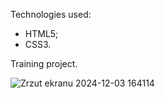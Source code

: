
Technologies used:

- HTML5;
- CSS3.

Training project.


![Zrzut ekranu 2024-12-03 164114](https://github.com/user-attachments/assets/41bc27a4-e859-4e56-8269-9c00d047adb4)
